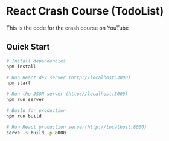 # React Crash Course (TodoList)

This is the code for the crash course on YouTube

## Quick Start

```bash
# Install dependencies
npm install

# Run React dev server (http://localhost:3000)
npm start

# Run the JSON server (http://localhost:5000)
npm run server

# Build for production
npm run build

# Run React production server(http://localhost:8000)
serve -s build -p 8000
```